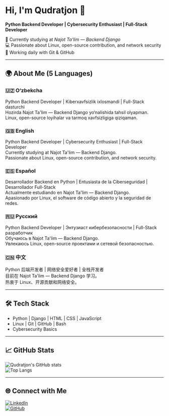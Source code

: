 # Hi, I'm Qudratjon 👋  

**Python Backend Developer | Cybersecurity Enthusiast | Full-Stack Developer**  

🌱 Currently studying at *Najot Ta'lim — Backend Django*  
💻 Passionate about Linux, open-source contribution, and network security  
🔐 Working daily with Git & GitHub  

---

## 🌍 About Me (5 Languages)

### 🇺🇿 O‘zbekcha  
Python Backend Developer | Kiberxavfsizlik ixlosmandi | Full-Stack dasturchi  
Hozirda Najot Ta'lim — Backend Django yo‘nalishida tahsil olyapman.  
Linux, open-source loyihalar va tarmoq xavfsizligiga qiziqaman.  

### 🇬🇧 English  
Python Backend Developer | Cybersecurity Enthusiast | Full-Stack Developer  
Currently studying at Najot Ta'lim — Backend Django.  
Passionate about Linux, open-source contribution, and network security.  

### 🇪🇸 Español  
Desarrollador Backend en Python | Entusiasta de la Ciberseguridad | Desarrollador Full-Stack  
Actualmente estudiando en Najot Ta'lim — Backend Django.  
Apasionado por Linux, el software de código abierto y la seguridad de redes.  

### 🇷🇺 Русский  
Python Backend Developer | Энтузиаст кибербезопасности | Full-Stack разработчик  
Обучаюсь в Najot Ta'lim — Backend Django.  
Увлекаюсь Linux, open-source проектами и сетевой безопасностью.  

### 🇨🇳 中文  
Python 后端开发者 | 网络安全爱好者 | 全栈开发者  
目前在 Najot Ta'lim — Backend Django 学习。  
热衷于 Linux、开源贡献和网络安全。  

---

## 🛠️ Tech Stack  
- Python | Django | HTML | CSS | JavaScript  
- Linux | Git | GitHub | Bash  
- Cybersecurity Basics  

---

## 📈 GitHub Stats  
![Qudratjon's GitHub stats](https://github-readme-stats.vercel.app/api?username=tolipjonovqudratillo0423&show_icons=true&theme=tokyonight)  
![Top Langs](https://github-readme-stats.vercel.app/api/top-langs/?username=tolipjonovqudratillo0423&layout=compact&theme=tokyonight)  

---

## 🌐 Connect with Me  
[![LinkedIn](https://img.shields.io/badge/LinkedIn-Connect-blue)](https://www.linkedin.com/in/qudratillo-tolipjonov-a943ba381)  
[![GitHub](https://img.shields.io/badge/GitHub-Follow-black)](https://github.com/tolipjonovqudratillo0423)  
